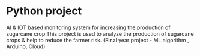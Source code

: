 # Python project
AI &amp; IOT based monitoring system for increasing the production of sugarcane crop:This project is used to analyze the production of sugarcane crops &amp; help to reduce the farmer risk. (Final year project - ML algorithm , Arduino, Cloud)
